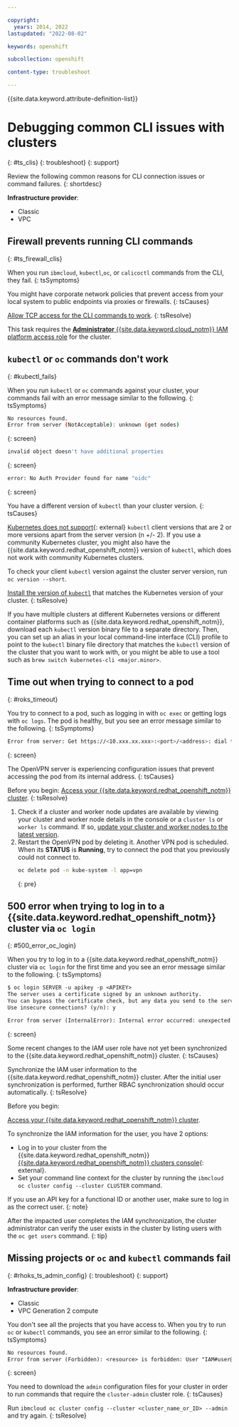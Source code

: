 ```yaml
---

copyright: 
  years: 2014, 2022
lastupdated: "2022-08-02"

keywords: openshift

subcollection: openshift

content-type: troubleshoot

---
```


{{site.data.keyword.attribute-definition-list}}



# Debugging common CLI issues with clusters
{: #ts_clis}
{: troubleshoot}
{: support}

Review the following common reasons for CLI connection issues or command failures.
{: shortdesc}

**Infrastructure provider**:
* Classic
* VPC

## Firewall prevents running CLI commands
{: #ts_firewall_clis}


When you run `ibmcloud`, `kubectl`,`oc`,  or `calicoctl` commands from the CLI, they fail.
{: tsSymptoms}


You might have corporate network policies that prevent access from your local system to public endpoints via proxies or firewalls.
{: tsCauses}


[Allow TCP access for the CLI commands to work](/docs/openshift?topic=openshift-firewall#firewall_bx).
{: tsResolve}

This task requires the [**Administrator** {{site.data.keyword.cloud_notm}} IAM platform access role](/docs/openshift?topic=openshift-users#checking-perms) for the cluster.



## `kubectl` or `oc` commands don't work
{: #kubectl_fails}


When you run `kubectl` or `oc` commands against your cluster, your commands fail with an error message similar to the following.
{: tsSymptoms}

```sh
No resources found.
Error from server (NotAcceptable): unknown (get nodes)
```
{: screen}

```sh
invalid object doesn't have additional properties
```
{: screen}

```sh
error: No Auth Provider found for name "oidc"
```
{: screen}


You have a different version of `kubectl` than your cluster version.
{: tsCauses}

[Kubernetes does not support](https://kubernetes.io/releases/version-skew-policy/){: external} `kubectl` client versions that are 2 or more versions apart from the server version (n +/- 2). If you use a community Kubernetes cluster, you might also have the {{site.data.keyword.redhat_openshift_notm}} version of `kubectl`, which does not work with community Kubernetes clusters.

To check your client `kubectl` version against the cluster server version, run `oc version --short`.


[Install the version of `kubectl`](/docs/openshift?topic=openshift-openshift-cli#cli_oc) that matches the Kubernetes version of your cluster.
{: tsResolve}

If you have multiple clusters at different Kubernetes versions or different container platforms such as {{site.data.keyword.redhat_openshift_notm}}, download each `kubectl` version binary file to a separate directory. Then, you can set up an alias in your local command-line interface (CLI) profile to point to the `kubectl` binary file directory that matches the `kubectl` version of the cluster that you want to work with, or you might be able to use a tool such as `brew switch kubernetes-cli <major.minor>`.





## Time out when trying to connect to a pod
{: #roks_timeout}


You try to connect to a pod, such as logging in with `oc exec` or getting logs with `oc logs`. The pod is healthy, but you see an error message similar to the following.
{: tsSymptoms}

```sh
Error from server: Get https://<10.xxx.xx.xxx>:<port>/<address>: dial tcp <10.xxx.xx.xxx>:<port>: connect: connection timed out
```
{: screen}


The OpenVPN server is experiencing configuration issues that prevent accessing the pod from its internal address.
{: tsCauses}


Before you begin: [Access your {{site.data.keyword.redhat_openshift_notm}} cluster](/docs/openshift?topic=openshift-access_cluster).
{: tsResolve}

1. Check if a cluster and worker node updates are available by viewing your cluster and worker node details in the console or a `cluster ls` or `worker ls` command. If so, [update your cluster and worker nodes to the latest version](/docs/openshift?topic=openshift-update).
2. Restart the OpenVPN pod by deleting it. Another VPN pod is scheduled. When its **STATUS** is **Running**, try to connect the pod that you previously could not connect to.
    ```sh
    oc delete pod -n kube-system -l app=vpn
    ```
    {: pre}
    
## 500 error when trying to log in to a {{site.data.keyword.redhat_openshift_notm}} cluster via `oc login`
{: #500_error_oc_login}


When you try to log in to a {{site.data.keyword.redhat_openshift_notm}} cluster via `oc login` for the first time and you see an error message similar to the following.
{: tsSymptoms}

```txt
$ oc login SERVER -u apikey -p <APIKEY>
The server uses a certificate signed by an unknown authority.
You can bypass the certificate check, but any data you send to the server could be intercepted by others.
Use insecure connections? (y/n): y

Error from server (InternalError): Internal error occurred: unexpected response: 500
```
{: screen}


Some recent changes to the IAM user role have not yet been synchronized to the {{site.data.keyword.redhat_openshift_notm}} cluster.
{: tsCauses}


Synchronize the IAM user information to the {{site.data.keyword.redhat_openshift_notm}} cluster. After the initial user synchronization is performed, further RBAC synchronization should occur automatically.
{: tsResolve}

Before you begin: 

[Access your {{site.data.keyword.redhat_openshift_notm}} cluster](/docs/openshift?topic=openshift-access_cluster).

To synchronize the IAM information for the user, you have 2 options:
- Log in to your cluster from the {{site.data.keyword.redhat_openshift_notm}} [{{site.data.keyword.redhat_openshift_notm}} clusters console](https://cloud.ibm.com/kubernetes/clusters?platformType=openshift){: external}.
- Set your command line context for the cluster by running the  `ibmcloud oc cluster config --cluster CLUSTER` command.

If you use an API key for a functional ID or another user, make sure to log in as the correct user.
{: note}

After the impacted user completes the IAM synchronization, the cluster administrator can verify the user exists in the cluster by listing users with the `oc get users` command.
{: tip}

## Missing projects or `oc` and `kubectl` commands fail
{: #rhoks_ts_admin_config}
{: troubleshoot}
{: support}

**Infrastructure provider**:
* Classic
* VPC Generation 2 compute


You don't see all the projects that you have access to. When you try to run `oc` or `kubectl` commands, you see an error similar to the following.
{: tsSymptoms}

```txt
No resources found.
Error from server (Forbidden): <resource> is forbidden: User "IAM#user@email.com" can't list <resources> at the cluster scope: no RBAC policy matched
```
{: screen}

You need to download the `admin` configuration files for your cluster in order to run commands that require the `cluster-admin` cluster role.
{: tsCauses}


Run `ibmcloud oc cluster config --cluster <cluster_name_or_ID> --admin` and try again.
{: tsResolve}


